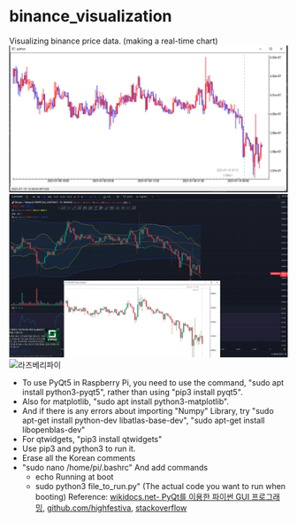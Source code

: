 # binance_visualization
Visualizing binance price data. (making a real-time chart)
![업비트 1분봉](upbit1m.png)
![바이낸스 15분봉](binance15m.png)
![라즈베리파이](rasp.png)

- To use PyQt5 in Raspberry Pi, you need to use the command, "sudo apt install python3-pyqt5", rather than using "pip3 install pyqt5".
- Also for matplotlib, "sudo apt install python3-matplotlib".
- And if there is any errors about importing "Numpy" Library, try "sudo apt-get install python-dev libatlas-base-dev", "sudo apt-get install libopenblas-dev"
- For qtwidgets, "pip3 install qtwidgets"
- Use pip3 and python3 to run it.
- Erase all the Korean comments
- "sudo nano /home/pi/.bashrc"  And add commands
  - echo Running at boot
  - sudo python3 file_to_run.py" (The actual code you want to run when booting)
Reference: [wikidocs.net- PyQt를 이용한 파이썬 GUI 프로그래밍](https://wikidocs.net/160261), [github.com/highfestiva](https://github.com/highfestiva/finplot/blob/master/finplot/examples/bitmex-ws.py), [stackoverflow](https://stackoverflow.com/)

